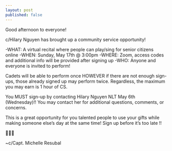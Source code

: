 ```yaml
---
layout: post
published: false
---
```

Good afternoon to everyone!

c/Hilary Nguyen has brought up a community service opportunity!

-WHAT: A virtual recital where people can play/sing for senior citizens online
-WHEN: Sunday, May 17th @ 3:00pm
-WHERE: Zoom, access codes and additional info will be provided after signing up
-WHO: Anyone and everyone is invited to perform!

Cadets will be able to perform once HOWEVER if there are not enough sign-ups, those already signed up may perform twice. Regardless, the maximum you may earn is 1 hour of CS.

You MUST sign-up by contacting Hilary Nguyen NLT May 6th (Wednesday)!! You may contact her for additional questions, comments, or concerns.

This is a great opportunity for you talented people to use your gifts while making someone else’s day at the same time! Sign up before it’s too late !!

🎵🎶🎵

~c/Capt. Michelle Resubal